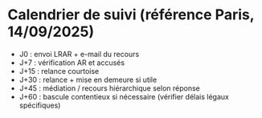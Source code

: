 # Calendrier de suivi (référence Paris, 14/09/2025)
- J0 : envoi LRAR + e-mail du recours
- J+7 : vérification AR et accusés
- J+15 : relance courtoise
- J+30 : relance + mise en demeure si utile
- J+45 : médiation / recours hiérarchique selon réponse
- J+60 : bascule contentieux si nécessaire (vérifier délais légaux spécifiques)

